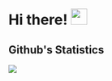 <!--
**niksyarul/niksyarul** is a ✨ _special_ ✨ repository because its `README.md` (this file) appears on your GitHub profile.
-->


# Hi there! <img src='https://github.githubassets.com/images/mona-whisper.gif' height="32"></img>

## Github's Statistics
<a href="https://github.com/niksyarul">
  <img src='https://github-readme-stats.vercel.app/api?username=niksyarul&show_icons=true&theme=prussian&include_all_commits=true&count_private=true'></img>
</a>
